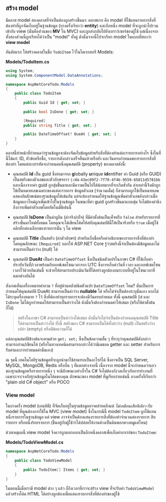 ## สร้าง model
มีคลาส model สองคลาสที่จำเป็นต้องถูกสร้างขึ้นมา: คลาสแรก คือ model ที่ใช้แทนรายการสิ่งที่ต้องทำที่ถูกจัดเก็บอยู่ในฐานข้อมูล (บางครั้งเรียกว่า **entity**) และอีกหนึ่ง model ที่จะถูกนำไปรวมเข้ากับ view (นั่นคือส่วนของ **MV** ใน MVC) และถูกส่งกลับไปยังเบราว์เซอร์ของผู้ใช้ แต่เนื่องจากทั้งสองส่วนนี้ถูกเรียกได้ว่าเป็น "model" ทั้งคู่ ดังนั้นจากนี้ไปจะเรียก model ในแบบที่สองว่า **view model**

อันดับแรก ให้สร้างคลาสในชื่อ `TodoItem` ไว้ในไดเรกทอรี Models:

**Models/TodoItem.cs**

```csharp
using System;
using System.ComponentModel.DataAnnotations;

namespace AspNetCoreTodo.Models
{
    public class TodoItem
    {
        public Guid Id { get; set; }
        
        public bool IsDone { get; set; }

        [Required]
        public string Title { get; set; }

        public DateTimeOffset? DueAt { get; set; }
    }
}
```

คลาสนี้ทำหน้าที่กำหนดว่าฐานข้อมูลจะต้องจัดเก็บข้อมูลสำหรับสิ่งที่ต้องทำแต่ละรายการอย่างไร ซึ่งในที่นี้ได้แก่: ID, หัวข้อหรือชื่อ, รายการดังกล่าวเสร็จสิ้นแล้วหรือยัง และวันครบกำหนดของรายการสิ่งที่ต้องทำ โดยแต่ละบรรทัดจะกำหนดหนึ่งคุณสมบัติ (property) ของคลาสดังนี้:

* คุณสมบัติ **Id** เป็น guid ซึ่งย่อมาจาก **g**lobally **u**nique **id**entifier ค่า Guid (หรือ GUID) เป็นสตริงของตัวเลขและตัวอักษรยาว ๆ เช่น `43ec09f2-7f70-4f4b-9559-65011d5781bb` และเนื่องจากค่า guid ถูกสุ่มขึ้นมาและมีความเป็นไปได้น้อยมากที่จะเกิดซ้ำกัน ค่าเหล่านี้จึงมักถูกใช้เป็นหมายเลขเฉพาะของแต่ละรายการ ข้อมูลตัวเลข (จำนวนเต็ม) ก็สามารถถูกใช้เป็นหมายเลขแสดงอัตลักษณ์ของฐานข้อมูลได้เช่นกัน แต่จะต้องกำหนดให้ฐานข้อมูลเพิ่มค่าตัวเลขดังกล่าวเมื่อข้อมูลแถวใหม่ถูกเพิ่มเข้าไปในฐานข้อมูล ในขณะที่ค่า guid ถูกสร้างขึ้นมาแบบสุ่ม จึงไม่ต้องคำนึงถึงการเพิ่มค่าตัวเลขโดยอัตโนมัติเช่นนี้

* คุณสมบัติ **IsDone** เป็นค่าบูลีน (ค่าจริง/เท็จ) ที่มีค่าตั้งต้นเป็นเท็จหรือ `false` สำหรับรายการที่สร้างขึ้นมาใหม่ทั้งหมด โดยคุณจะได้เขียนโค้ดให้สลับคุณสมบัตินี้ให้เป็นจริงหรือ `true` เมื่อผู้ใช้คลิกที่กล่องเลือกของรายการนั้น ๆ ใน view

* คุณสมบัติ **Title** เป็นสตริง (ค่าตัวอักษร) สำหรับเก็บชื่อหรือคำอธิบายของรายการสิ่งที่ต้องทำ โดยคุณลักษณะ `[Required]` บอกให้ ASP.NET Core รู้ว่าสตริงนี้จำเป็นต้องมีข้อมูลและไม่สามารถเป็นค่าว่าง (null) ได้

* คุณสมบัติ **DueAt** เป็นค่า `DateTimeOffset` ซึ่งเป็นชนิดตัวแปรในภาษา C# ที่ใช้เก็บค่าประทับวันที่/เวลาพร้อมกับออฟเซตโซนเวลาจาก UTC ซึ่งการเก็บค่าวันที่ เวลา และออฟเซตโซนเวลาไว้ด้วยกันเช่นนี้ จะช่วยให้สามารถประเมินวันที่ได้อย่างถูกต้องบนระบบที่อยู่ในโซนเวลาที่แตกต่างกันได้

สังเกตเห็นเครื่องหมายคำถาม `?` ที่อยู่ด้านหลังชนิดตัวแปร `DateTimeOffset` ไหม? นั่นเป็นการกำหนดให้คุณสมบัติ DueAt สามารถเป็นค่าว่าง **nullable** ได้ หรือไม่จำเป็นต้องระบุนั่นเอง หากไม่ได้ระบุเครื่องหมาย `?` ไว้ สิ่งที่ต้องทำทุกรายการจะต้องมีวันครบกำหนด  ทั้งนี้ คุณสมบัติ `Id` และ `IsDone` ไม่ได้ถูกกำหนดให้สามารถเป็นค่าว่างได้ ดังนั้นจึงต้องกำหนดค่าให้เสมอ (หรือใช้ค่าตั้งต้นก็ได้)

> สตริงในภาษา C# สามารถเป็นค่าว่างได้เสมอ ดังนั้นจึงไม่จำเป็นต้องกำหนดคุณสมบัติ Title ให้สามารถเป็นค่าว่างได้ ทั้งนี้ สตริงของ C# สามารถเป็นได้ทั้งค่าว่าง (null) เป็นสตริงว่างเปล่า (empty) หรือมีข้อความก็ได้

แต่ละคุณสมบัติข้างต้นจะตามด้วย `get; set;` ซึ่งเป็นข้อความสั้น ๆ ที่ระบุว่าคุณสมบัติดังกล่าวสามารถอ่าน/เขียนได้ (หรือในทางเทคนิคสามารถกล่าวได้ว่ามีเมธอด getter และ setter สำหรับการรับค่าและการกำหนดค่านั่นเอง)

ณ จุดนี้ เทคโนโลยีฐานข้อมูลที่จะถูกนำมาใช้สามารถเป็นอะไรก้ได้ ซึ่งอาจเป็น SQL Server, MySQL, MongoDB, Redis หรืออื่น ๆ ที่แตกต่างจากนี้ เนื่องจาก model นี้จะกำหนดว่าแถวของฐานข้อมูลหรือรายการหนึ่ง ๆ จะมีลักษณะอย่างไรใน C# จึงไม่ต้องกังวลเกี่ยวกับการทำงานที่เฉพาะเจาะจงกับฐานข้อมูลในโค้ดของคุณ ลักษณะของ model ที่ดูเรียบง่ายเช่นนี้ บางครั้งก็เรียกว่า "plain old C# object" หรือ POCO

### View model

ในบางครั้ง model (เอนทิตี) ที่จัดเก็บอยู่ในฐานข้อมูลอาจคล้ายคลึงแต่ *ไม่เหมือนเสียทีเดียว* กับ model ที่คุณต้องการใช้ใน MVC (view model) ซึ่งในกรณีนี้ model `TodoItem` ถูกใช้แทนหนึ่งรายการในฐานข้อมูล แต่ view อาจจำเป็นต้องแสดงรายการสิ่งที่ต้องทำจำนวนสองรายการ สิบรายการ หรือหนึ่งร้อยรายการ (ขึ้นอยู่กับผู้ใช้ว่าได้ปล่อยให้งานค้างเป็นดินพอกหางหมูแค่ไหน)

ด้วยเหตุผลนี้ view model จึงควรถูกแยกออกเป็นอีกหนึ่งคลาสเพื่อเก็บค่าอาเรย์ของ `TodoItem`:

**Models/TodoViewModel.cs**

```csharp
namespace AspNetCoreTodo.Models
{
    public class TodoViewModel
    {
        public TodoItem[] Items { get; set; }
    }
}
```

ในตอนนี้เมื่อเรามี model ต่าง ๆ แล้ว ก็ถึงเวลาที่เราจะสร้าง view ที่จะรับค่า `TodoViewModel` แล้วสร้างโค้ด HTML ได้อย่างถูกต้องเพื่อแสดงรายการสิ่งที่ต้องทำของผู้ใช้
